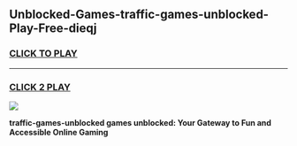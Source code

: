 
## Unblocked-Games-traffic-games-unblocked-Play-Free-dieqj
<h3>
<a href="https://premium76.site?title=traffic-games-unblocked&ref=17A">CLICK TO PLAY</a></h3>
<hr>

<h3>
<a href="https://premium76.site?title=traffic-games-unblocked&ref=17A">CLICK 2 PLAY</a>
  
</h3>

<a href="https://premium76.site?title=traffic-games-unblocked&ref=17A"><img src="https://clearcache.store/games.png"></a>


**traffic-games-unblocked games unblocked: Your Gateway to Fun and Accessible Online Gaming**
